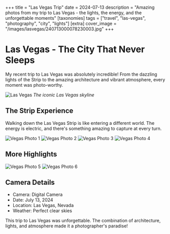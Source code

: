 +++
title = "Las Vegas Trip"
date = 2024-07-13
description = "Amazing photos from my trip to Las Vegas - the lights, the energy, and the unforgettable moments"
[taxonomies]
tags = ["travel", "las-vegas", "photography", "city", "lights"]
[extra]
cover_image = "/images/lasvegas/240713000078230003.jpg"
+++

# Las Vegas - The City That Never Sleeps

My recent trip to Las Vegas was absolutely incredible! From the dazzling lights of the Strip to the amazing architecture and vibrant atmosphere, every moment was photo-worthy.

![Las Vegas](/images/lasvegas/240713000078230003.jpg)
*The iconic Las Vegas skyline*

## The Strip Experience

Walking down the Las Vegas Strip is like entering a different world. The energy is electric, and there's something amazing to capture at every turn.

<div class="photo-grid">

![Vegas Photo 1](../../../static/images/lasvegas/240713000078230004.jpg)
![Vegas Photo 2](../../../static/images/lasvegas/240713000078230005.jpg)
![Vegas Photo 3](../../../static/images/lasvegas/240713000078230006.jpg)
![Vegas Photo 4](../../../static/images/lasvegas/240713000078230007.jpg)

</div>

## More Highlights

<div class="photo-grid">

![Vegas Photo 5](../../../static/images/lasvegas/240713000078230008.jpg)
![Vegas Photo 6](../../../static/images/lasvegas/240713000078230009.jpg)

</div>

## Camera Details

- Camera: Digital Camera
- Date: July 13, 2024
- Location: Las Vegas, Nevada
- Weather: Perfect clear skies

This trip to Las Vegas was unforgettable. The combination of architecture, lights, and atmosphere made it a photographer's paradise!
